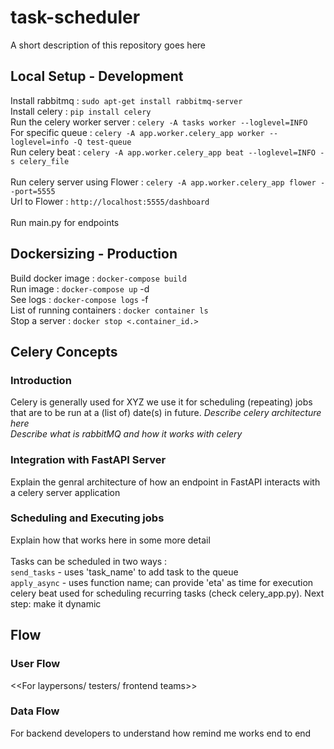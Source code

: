 # task-scheduler
A short description of this repository goes here

## Local Setup - Development
Install rabbitmq : `sudo apt-get install rabbitmq-server` <br />
Install celery : `pip install celery` <br />
Run the celery worker server : `celery -A tasks worker --loglevel=INFO` <br />
For specific queue : `celery -A app.worker.celery_app worker --loglevel=info -Q test-queue` <br />
Run celery beat : `celery -A app.worker.celery_app beat --loglevel=INFO -s celery_file` <br />
<br />
Run celery server using Flower : `celery -A app.worker.celery_app flower --port=5555` <br />
Url to Flower : `http://localhost:5555/dashboard` <br />
<br />
Run main.py for endpoints<br />
 
## Dockersizing - Production
Build docker image : `docker-compose build` <br />
Run image : `docker-compose up` -d <br />
See logs : `docker-compose logs` -f<br />
List of running containers : `docker container ls` <br />
Stop a server : `docker stop <.container_id.>` <br />

## Celery Concepts
### Introduction
Celery is generally used for XYZ we use it for scheduling (repeating) jobs that are to be run at a (list of) date(s) in future. <i> Describe celery architecture here </i> <br /> <i> Describe what is rabbitMQ and how it works with celery </i> <br /> 
### Integration with FastAPI Server
Explain the genral architecture of how an endpoint in FastAPI interacts with a celery server application  <br /> 
### Scheduling and Executing jobs
Explain how that works here in some more detail <br /> 
<br /> Tasks can be scheduled in two ways :<br />
`send_tasks` - uses 'task_name' to add task to the queue<br />
`apply_async` - uses function name; can provide 'eta' as time for execution<br />
celery beat used for scheduling recurring tasks (check celery_app.py). Next step: make it dynamic <br />

## Flow

### User Flow
<<For laypersons/ testers/ frontend teams>>

### Data Flow
For backend developers to understand how remind me works end to end
